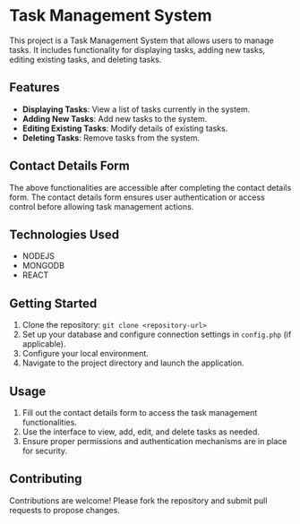 # Task Management System

This project is a Task Management System that allows users to manage tasks. It includes functionality for displaying tasks, adding new tasks, editing existing tasks, and deleting tasks.

## Features

- **Displaying Tasks**: View a list of tasks currently in the system.
- **Adding New Tasks**: Add new tasks to the system.
- **Editing Existing Tasks**: Modify details of existing tasks.
- **Deleting Tasks**: Remove tasks from the system.

## Contact Details Form

The above functionalities are accessible after completing the contact details form. The contact details form ensures user authentication or access control before allowing task management actions.

## Technologies Used

- NODEJS
- MONGODB 
- REACT

## Getting Started

1. Clone the repository: `git clone <repository-url>`
2. Set up your database and configure connection settings in `config.php` (if applicable).
3. Configure  your local environment.
4. Navigate to the project directory and launch the application.

## Usage

1. Fill out the contact details form to access the task management functionalities.
2. Use the interface to view, add, edit, and delete tasks as needed.
3. Ensure proper permissions and authentication mechanisms are in place for security.

## Contributing

Contributions are welcome! Please fork the repository and submit pull requests to propose changes.

